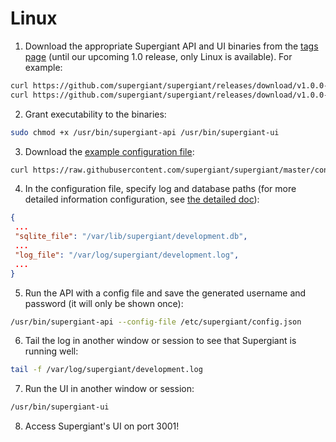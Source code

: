 # Linux

1. Download the appropriate Supergiant API and UI binaries from the [tags page](https://github.com/supergiant/supergiant/releases) (until our upcoming 1.0 release, only Linux is available). For example: 

```sh
curl https://github.com/supergiant/supergiant/releases/download/v1.0.0-beta.4/supergiant-api-linux-amd64 -L -o /usr/bin/supergiant-api
curl https://github.com/supergiant/supergiant/releases/download/v1.0.0-beta.4/supergiant-ui-linux-amd64 -L -o /usr/bin/supergiant-ui
```

2. Grant executability to the binaries:

```sh
sudo chmod +x /usr/bin/supergiant-api /usr/bin/supergiant-ui
```

3. Download the [example configuration file](https://github.com/supergiant/supergiant/blob/master/config/config.json.example): 

```sh
curl https://raw.githubusercontent.com/supergiant/supergiant/master/config/config.json.example --create-dirs -o /etc/supergiant/config.json
```

4. In the configuration file, specify log and database paths (for more detailed information configuration, see [the detailed doc](http://supergiant.readthedocs.io/en/v1.0.0/Installation/Configuration/)):

```json
{
 ...
 "sqlite_file": "/var/lib/supergiant/development.db",
 ...
 "log_file": "/var/log/supergiant/development.log",
 ...
}
```

5. Run the API with a config file and save the generated username and password (it will only be shown once):

```sh
/usr/bin/supergiant-api --config-file /etc/supergiant/config.json
```

6. Tail the log in another window or session to see that Supergiant is running well:
```sh
tail -f /var/log/supergiant/development.log
```

7. Run the UI in another window or session:
```sh
/usr/bin/supergiant-ui
```

8. Access Supergiant's UI on port 3001!
